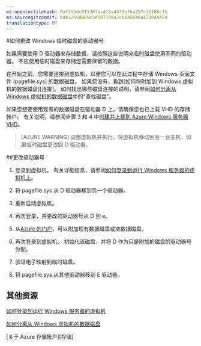 ```yaml
---
ms.openlocfilehash: 0af315dc011307ac4f3a4473ef6a257c3618bc15
ms.sourcegitcommit: bab1265d669c3e6871daa7cb8a5640a47104947a
translationtype: MT
---
```

<properties
    pageTitle="如何更改 Windows 临时磁盘的驱动器号"
    description="描述如何重新映射基于 Windows Azure 中 VM 上的临时磁盘"
    services="virtual-machines"
    documentationCenter=""
    authors="KBDAzure"
    manager="timlt"
    editor=""
    tags="azure-service-management"/>

<tags
    ms.service="virtual-machines"
    ms.workload="infrastructure-services"
    ms.tgt_pltfrm="vm-windows"
    ms.devlang="na"
    ms.topic="article"
    ms.date="05/27/2015"
    ms.author="kathydav"/>

#如何更改 Windows 临时磁盘的驱动器号

如果需要使用 D 驱动器来存储数据，请按照这些说明来临时磁盘使用不同的驱动器。 不应使用临时磁盘来存储您需要保留的数据。

在开始之前，您需要连接到虚拟机，以便您可以在此过程中存储 Windows 页面文件 (pagefile.sys) 的数据磁盘。 如果您没有，看到[如何将附加到 Windows 虚拟机的数据磁盘][连接]。 如何找出哪些磁盘连接的说明，请参阅[如何分离从 Windows 虚拟机的数据磁盘][分离]中的"查找磁盘"。

如果您想要使用现有的数据磁盘在驱动器 D 上，请确保您也已上载 VHD 的存储帐户。 有关说明，请参阅步骤 3 和 4 中[创建并上载到 Azure Windows 服务器 VHD][VHD]。

> [AZURE.WARNING] 调整虚拟机并执行，将虚拟机移动到另一台主机，如果临时磁盘更改回 D 驱动器。

##更改驱动器号

1. 登录到虚拟机。 有关详细信息，请参阅[如何登录到运行 Windows 服务器的虚拟机上][登录]。

2. 将 pagefile.sys 从 D 驱动器移到另一个驱动器。

3. 重新启动虚拟机。

4. 再次登录，并更改的驱动器号从 D 到 e。

5. 从[Azure 的门户](http://manage.windowsazure.com)，可以附加现有数据磁盘或空数据磁盘。

6.  再次登录到虚拟机、 初始化该磁盘，并将 D 作为只是附加的磁盘的驱动器号分配。

7.  验证电子映射到临时磁盘。

8.  将 pagefile.sys 从其他驱动器移到 E 驱动器。

## 其他资源
[如何登录到运行 Windows 服务器的虚拟机][登录]

[如何分离从 Windows 虚拟机的数据磁盘][分离]

[关于 Azure 存储帐户][存储]

<!--Link references-->
[附加]: storage-windows-attach-disk.md



[VHD]: virtual-machines-create-upload-vhd-windows-server.md

[登录]: virtual-machines-log-on-windows-server.md

[分离]: storage-windows-detach-disk.md

[Storage]: ../storage-whatis-account.md

